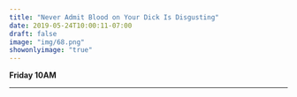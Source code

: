 ```yaml
---
title: "Never Admit Blood on Your Dick Is Disgusting"
date: 2019-05-24T10:00:11-07:00
draft: false
image: "img/68.png"
showonlyimage: "true"
---
```


**Friday 10AM**

___
